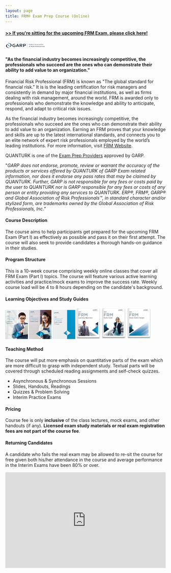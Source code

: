```yaml
---
layout: page
title: FRM® Exam Prep Course (Online)
---
```


#### <a href="https://forms.gle/VsLxXkYJRd52pmqp8" target=www>>> If you're sitting for the upcoming FRM Exam, please click here!</a>

<img src="../figures/garp_logo.png" width="25%">

#### "As the financial industry becomes increasingly competitive, the professionals who succeed are the ones who can demonstrate their ability to add value to an organization."

Financial Risk Professional (FRM) is known as "The global standard for financial risk." It is is the leading certification for risk managers and consistently in demand by major financial institutions, as well as firms dealing with risk management, around the world. FRM is awarded only to professionals who demonstrate the knowledge and ability to anticipate, respond, and adapt to critical risk issues.

As the financial industry becomes increasingly competitive, the professionals who succeed are the ones who can demonstrate their ability to add value to an organization. Earning an FRM proves that your knowledge and skills are up to the latest international standards, and connects you to an elite network of expert risk professionals employed by the world’s leading institutions. For more information, visit [FRM Website](https://www.garp.org/#!/frm).

QUANTURK is one of the [Exam Prep Providers](https://www.garp.org/#!/frm/exam-preparation-providers) approved by GARP. 

"*GARP does not endorse, promote, review or warrant the accuracy of the products or services offered by QUANTURK of GARP Exam related information, nor does it endorse any pass rates that may be claimed by QUANTURK. Further, GARP is not responsible for any fees or costs paid by the user to QUANTURK nor is GARP responsible for any fees or costs of any person or entity providing any services to QUANTURK. ERP®, FRM®, GARP® and Global Association of Risk Professionals™, in standard character and/or stylized form, are trademarks owned by the Global Association of Risk Professionals, Inc.*"

#### Course Description
The course aims to help participants get prepared for the upcoming FRM Exam (Part I) as effectively as possible and pass it on their first attempt. The course will also seek to provide candidates a thorough hands-on guidance in their studies.

#### Program Structure
This is a 10-week course comprising weekly online classes that cover all FRM Exam (Part I) topics. The course will feature various active learning activities and practice/mock exams to improve the success rate. Weekly course load will be 4 to 8 hours depending on the candidate's background.

#### Learning Objectives and Study Guides

[<img src="../figures/lobj2021.png" width="14%">](../material/FRM_LOBs_111320-Final.pdf)  [<img src="../figures/sguide2021.png" width="14%">](../material/FRM_StudyGuide_092520.pdf)  [<img src="../figures/sguidec2021.png" width="14%">](../material/FRM_StudyGuideChanges_092520.pdf) [<img src="../figures/lobj2020.png" width="15%">](../material/FRMLOBS_122019_WEB_FINAL.pdf) [<img src="../figures/sguide2020.png" width="15%">](../material/FRMSG_122019_WEB_FINAL.pdf) [<img src="../figures/sguidec2020.png" width="15%">](../material/FRMSGC_120619_WEB.pdf)


#### Teaching Method
The course will put more emphasis on quantitative parts of the exam which are more difficult to grasp with independent study. Textual parts will be covered through scheduled reading assignments and self-check quizzes.

* Asynchronous & Synchronous Sessions
* Slides, Handouts, Readings
* Quizzes & Problem Solving
* Interim Practice Exams

#### Pricing
Course fee is only **inclusive** of the class lectures, mock exams, and other handouts (if any). **Licensed exam study materials or real exam registration fees are not part of the course fee**. 

#### Returning Candidates
A candidate who fails the real exam may be allowed to re-sit the course for free given both his/her attendance in the course and average performance in the Interim Exams have been 80% or over.
<br>
<iframe src="https://calendar.google.com/calendar/b/1/embed?mode=AGENDA&amp;height=600&amp;wkst=2&amp;bgcolor=%23FFFFFF&amp;src=ugs8vuds3btmj0g13bhjospkc4%40group.calendar.google.com&amp;color=%23865A5A&amp;ctz=Europe%2FIstanbul" style="border-width:0" width="100%" height="300" frameborder="0" scrolling="no"></iframe>

